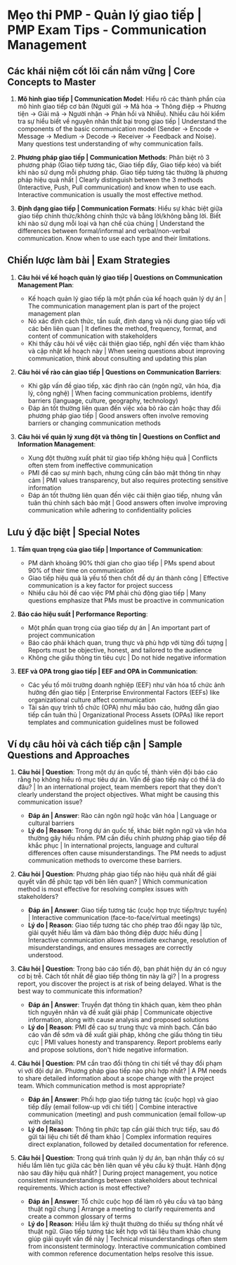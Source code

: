 # Mẹo thi PMP - Quản lý giao tiếp | PMP Exam Tips - Communication Management

## Các khái niệm cốt lõi cần nắm vững | Core Concepts to Master
1. **Mô hình giao tiếp | Communication Model**: Hiểu rõ các thành phần của mô hình giao tiếp cơ bản (Người gửi → Mã hóa → Thông điệp → Phương tiện → Giải mã → Người nhận → Phản hồi và Nhiễu). Nhiều câu hỏi kiểm tra sự hiểu biết về nguyên nhân thất bại trong giao tiếp | Understand the components of the basic communication model (Sender → Encode → Message → Medium → Decode → Receiver → Feedback and Noise). Many questions test understanding of why communication fails.

2. **Phương pháp giao tiếp | Communication Methods**: Phân biệt rõ 3 phương pháp (Giao tiếp tương tác, Giao tiếp đẩy, Giao tiếp kéo) và biết khi nào sử dụng mỗi phương pháp. Giao tiếp tương tác thường là phương pháp hiệu quả nhất | Clearly distinguish between the 3 methods (Interactive, Push, Pull communication) and know when to use each. Interactive communication is usually the most effective method.

3. **Định dạng giao tiếp | Communication Formats**: Hiểu sự khác biệt giữa giao tiếp chính thức/không chính thức và bằng lời/không bằng lời. Biết khi nào sử dụng mỗi loại và hạn chế của chúng | Understand the differences between formal/informal and verbal/non-verbal communication. Know when to use each type and their limitations.

## Chiến lược làm bài | Exam Strategies
1. **Câu hỏi về kế hoạch quản lý giao tiếp | Questions on Communication Management Plan**:
   - Kế hoạch quản lý giao tiếp là một phần của kế hoạch quản lý dự án | The communication management plan is part of the project management plan
   - Nó xác định cách thức, tần suất, định dạng và nội dung giao tiếp với các bên liên quan | It defines the method, frequency, format, and content of communication with stakeholders
   - Khi thấy câu hỏi về việc cải thiện giao tiếp, nghĩ đến việc tham khảo và cập nhật kế hoạch này | When seeing questions about improving communication, think about consulting and updating this plan

2. **Câu hỏi về rào cản giao tiếp | Questions on Communication Barriers**:
   - Khi gặp vấn đề giao tiếp, xác định rào cản (ngôn ngữ, văn hóa, địa lý, công nghệ) | When facing communication problems, identify barriers (language, culture, geography, technology)
   - Đáp án tốt thường liên quan đến việc xóa bỏ rào cản hoặc thay đổi phương pháp giao tiếp | Good answers often involve removing barriers or changing communication methods

3. **Câu hỏi về quản lý xung đột và thông tin | Questions on Conflict and Information Management**:
   - Xung đột thường xuất phát từ giao tiếp không hiệu quả | Conflicts often stem from ineffective communication
   - PMI đề cao sự minh bạch, nhưng cũng cần bảo mật thông tin nhạy cảm | PMI values transparency, but also requires protecting sensitive information
   - Đáp án tốt thường liên quan đến việc cải thiện giao tiếp, nhưng vẫn tuân thủ chính sách bảo mật | Good answers often involve improving communication while adhering to confidentiality policies

## Lưu ý đặc biệt | Special Notes
1. **Tầm quan trọng của giao tiếp | Importance of Communication**: 
   - PM dành khoảng 90% thời gian cho giao tiếp | PMs spend about 90% of their time on communication
   - Giao tiếp hiệu quả là yếu tố then chốt để dự án thành công | Effective communication is a key factor for project success
   - Nhiều câu hỏi đề cao việc PM phải chủ động giao tiếp | Many questions emphasize that PMs must be proactive in communication

2. **Báo cáo hiệu suất | Performance Reporting**: 
   - Một phần quan trọng của giao tiếp dự án | An important part of project communication
   - Báo cáo phải khách quan, trung thực và phù hợp với từng đối tượng | Reports must be objective, honest, and tailored to the audience
   - Không che giấu thông tin tiêu cực | Do not hide negative information

3. **EEF và OPA trong giao tiếp | EEF and OPA in Communication**: 
   - Các yếu tố môi trường doanh nghiệp (EEF) như văn hóa tổ chức ảnh hưởng đến giao tiếp | Enterprise Environmental Factors (EEFs) like organizational culture affect communication
   - Tài sản quy trình tổ chức (OPA) như mẫu báo cáo, hướng dẫn giao tiếp cần tuân thủ | Organizational Process Assets (OPAs) like report templates and communication guidelines must be followed

## Ví dụ câu hỏi và cách tiếp cận | Sample Questions and Approaches
1. **Câu hỏi | Question**: Trong một dự án quốc tế, thành viên đội báo cáo rằng họ không hiểu rõ mục tiêu dự án. Vấn đề giao tiếp này có thể là do đâu? | In an international project, team members report that they don't clearly understand the project objectives. What might be causing this communication issue?
   - **Đáp án | Answer**: Rào cản ngôn ngữ hoặc văn hóa | Language or cultural barriers
   - **Lý do | Reason**: Trong dự án quốc tế, khác biệt ngôn ngữ và văn hóa thường gây hiểu nhầm. PM cần điều chỉnh phương pháp giao tiếp để khắc phục | In international projects, language and cultural differences often cause misunderstandings. The PM needs to adjust communication methods to overcome these barriers.

2. **Câu hỏi | Question**: Phương pháp giao tiếp nào hiệu quả nhất để giải quyết vấn đề phức tạp với bên liên quan? | Which communication method is most effective for resolving complex issues with stakeholders?
   - **Đáp án | Answer**: Giao tiếp tương tác (cuộc họp trực tiếp/trực tuyến) | Interactive communication (face-to-face/virtual meetings)
   - **Lý do | Reason**: Giao tiếp tương tác cho phép trao đổi ngay lập tức, giải quyết hiểu lầm và đảm bảo thông điệp được hiểu đúng | Interactive communication allows immediate exchange, resolution of misunderstandings, and ensures messages are correctly understood.

3. **Câu hỏi | Question**: Trong báo cáo tiến độ, bạn phát hiện dự án có nguy cơ bị trễ. Cách tốt nhất để giao tiếp thông tin này là gì? | In a progress report, you discover the project is at risk of being delayed. What is the best way to communicate this information?
   - **Đáp án | Answer**: Truyền đạt thông tin khách quan, kèm theo phân tích nguyên nhân và đề xuất giải pháp | Communicate objective information, along with cause analysis and proposed solutions
   - **Lý do | Reason**: PMI đề cao sự trung thực và minh bạch. Cần báo cáo vấn đề sớm và đề xuất giải pháp, không che giấu thông tin tiêu cực | PMI values honesty and transparency. Report problems early and propose solutions, don't hide negative information.

4. **Câu hỏi | Question**: PM cần trao đổi thông tin chi tiết về thay đổi phạm vi với đội dự án. Phương pháp giao tiếp nào phù hợp nhất? | A PM needs to share detailed information about a scope change with the project team. Which communication method is most appropriate?
   - **Đáp án | Answer**: Phối hợp giao tiếp tương tác (cuộc họp) và giao tiếp đẩy (email follow-up với chi tiết) | Combine interactive communication (meeting) and push communication (email follow-up with details)
   - **Lý do | Reason**: Thông tin phức tạp cần giải thích trực tiếp, sau đó gửi tài liệu chi tiết để tham khảo | Complex information requires direct explanation, followed by detailed documentation for reference.

5. **Câu hỏi | Question**: Trong quá trình quản lý dự án, bạn nhận thấy có sự hiểu lầm liên tục giữa các bên liên quan về yêu cầu kỹ thuật. Hành động nào sau đây hiệu quả nhất? | During project management, you notice consistent misunderstandings between stakeholders about technical requirements. Which action is most effective?
   - **Đáp án | Answer**: Tổ chức cuộc họp để làm rõ yêu cầu và tạo bảng thuật ngữ chung | Arrange a meeting to clarify requirements and create a common glossary of terms
   - **Lý do | Reason**: Hiểu lầm kỹ thuật thường do thiếu sự thống nhất về thuật ngữ. Giao tiếp tương tác kết hợp với tài liệu tham khảo chung giúp giải quyết vấn đề này | Technical misunderstandings often stem from inconsistent terminology. Interactive communication combined with common reference documentation helps resolve this issue. 